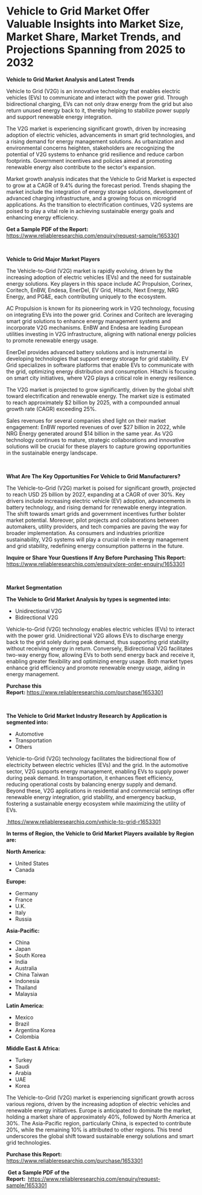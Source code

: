 <p><h1>Vehicle to Grid Market Offer Valuable Insights into Market Size, Market Share, Market Trends, and Projections Spanning from 2025 to 2032</h1></p><p><strong>Vehicle to Grid Market Analysis and Latest Trends</strong></p>
<p><p>Vehicle to Grid (V2G) is an innovative technology that enables electric vehicles (EVs) to communicate and interact with the power grid. Through bidirectional charging, EVs can not only draw energy from the grid but also return unused energy back to it, thereby helping to stabilize power supply and support renewable energy integration.</p><p>The V2G market is experiencing significant growth, driven by increasing adoption of electric vehicles, advancements in smart grid technologies, and a rising demand for energy management solutions. As urbanization and environmental concerns heighten, stakeholders are recognizing the potential of V2G systems to enhance grid resilience and reduce carbon footprints. Government incentives and policies aimed at promoting renewable energy also contribute to the sector's expansion.</p><p>Market growth analysis indicates that the Vehicle to Grid Market is expected to grow at a CAGR of 9.4% during the forecast period. Trends shaping the market include the integration of energy storage solutions, development of advanced charging infrastructure, and a growing focus on microgrid applications. As the transition to electrification continues, V2G systems are poised to play a vital role in achieving sustainable energy goals and enhancing energy efficiency.</p></p>
<p><strong>Get a Sample PDF of the Report:&nbsp;</strong> <a href="https://www.reliableresearchiq.com/enquiry/request-sample/1653301?utm_campaign=3263&utm_medium=2&utm_source=Github&utm_content=ia&utm_term=16042025&utm_id=vehicle-to-grid">https://www.reliableresearchiq.com/enquiry/request-sample/1653301</a></p>
<p>&nbsp;</p>
<p><strong>Vehicle to Grid Major Market Players</strong></p>
<p><p>The Vehicle-to-Grid (V2G) market is rapidly evolving, driven by the increasing adoption of electric vehicles (EVs) and the need for sustainable energy solutions. Key players in this space include AC Propulsion, Corinex, Coritech, EnBW, Endesa, EnerDel, EV Grid, Hitachi, Next Energy, NRG Energy, and PG&E, each contributing uniquely to the ecosystem.</p><p>AC Propulsion is known for its pioneering work in V2G technology, focusing on integrating EVs into the power grid. Corinex and Coritech are leveraging smart grid solutions to enhance energy management systems and incorporate V2G mechanisms. EnBW and Endesa are leading European utilities investing in V2G infrastructure, aligning with national energy policies to promote renewable energy usage.</p><p>EnerDel provides advanced battery solutions and is instrumental in developing technologies that support energy storage for grid stability. EV Grid specializes in software platforms that enable EVs to communicate with the grid, optimizing energy distribution and consumption. Hitachi is focusing on smart city initiatives, where V2G plays a critical role in energy resilience.</p><p>The V2G market is projected to grow significantly, driven by the global shift toward electrification and renewable energy. The market size is estimated to reach approximately $2 billion by 2025, with a compounded annual growth rate (CAGR) exceeding 25%. </p><p>Sales revenues for several companies shed light on their market engagement: EnBW reported revenues of over $27 billion in 2022, while NRG Energy generated around $14 billion in the same year. As V2G technology continues to mature, strategic collaborations and innovative solutions will be crucial for these players to capture growing opportunities in the sustainable energy landscape.</p></p>
<p>&nbsp;</p>
<p><strong>What Are The Key Opportunities For Vehicle to Grid Manufacturers?</strong></p>
<p><p>The Vehicle-to-Grid (V2G) market is poised for significant growth, projected to reach USD 25 billion by 2027, expanding at a CAGR of over 30%. Key drivers include increasing electric vehicle (EV) adoption, advancements in battery technology, and rising demand for renewable energy integration. The shift towards smart grids and government incentives further bolster market potential. Moreover, pilot projects and collaborations between automakers, utility providers, and tech companies are paving the way for broader implementation. As consumers and industries prioritize sustainability, V2G systems will play a crucial role in energy management and grid stability, redefining energy consumption patterns in the future.</p></p>
<p><strong>Inquire or Share Your Questions If Any Before Purchasing This Report:</strong> <a href="https://www.reliableresearchiq.com/enquiry/pre-order-enquiry/1653301?utm_campaign=3263&utm_medium=2&utm_source=Github&utm_content=ia&utm_term=16042025&utm_id=vehicle-to-grid">https://www.reliableresearchiq.com/enquiry/pre-order-enquiry/1653301</a></p>
<p>&nbsp;</p>
<p><strong>Market Segmentation</strong></p>
<p><strong>The Vehicle to Grid Market Analysis by types is segmented into:</strong></p>
<p><ul><li>Unidirectional V2G</li><li>Bidirectional V2G</li></ul></p>
<p><p>Vehicle-to-Grid (V2G) technology enables electric vehicles (EVs) to interact with the power grid. Unidirectional V2G allows EVs to discharge energy back to the grid solely during peak demand, thus supporting grid stability without receiving energy in return. Conversely, Bidirectional V2G facilitates two-way energy flow, allowing EVs to both send energy back and receive it, enabling greater flexibility and optimizing energy usage. Both market types enhance grid efficiency and promote renewable energy usage, aiding in energy management.</p></p>
<p><strong>Purchase this Report:&nbsp;</strong><a href="https://www.reliableresearchiq.com/purchase/1653301?utm_campaign=3263&utm_medium=2&utm_source=Github&utm_content=ia&utm_term=16042025&utm_id=vehicle-to-grid">https://www.reliableresearchiq.com/purchase/1653301</a></p>
<p>&nbsp;</p>
<p><strong>The Vehicle to Grid Market Industry Research by Application is segmented into:</strong></p>
<p><ul><li>Automotive</li><li>Transportation</li><li>Others</li></ul></p>
<p><p>Vehicle-to-Grid (V2G) technology facilitates the bidirectional flow of electricity between electric vehicles (EVs) and the grid. In the automotive sector, V2G supports energy management, enabling EVs to supply power during peak demand. In transportation, it enhances fleet efficiency, reducing operational costs by balancing energy supply and demand. Beyond these, V2G applications in residential and commercial settings offer renewable energy integration, grid stability, and emergency backup, fostering a sustainable energy ecosystem while maximizing the utility of EVs.</p></p>
<p><a href="https://www.reliableresearchiq.com/vehicle-to-grid-r1653301?utm_campaign=3263&utm_medium=2&utm_source=Github&utm_content=ia&utm_term=16042025&utm_id=vehicle-to-grid">&nbsp;https://www.reliableresearchiq.com/vehicle-to-grid-r1653301</a></p>
<p><strong>In terms of Region, the Vehicle to Grid Market Players available by Region are:</strong></p>
<p>
    <p> <strong> North America: </strong>
        <ul>
            <li>United States</li>
            <li>Canada</li>
        </ul>
        </p> 
    <p> <strong> Europe: </strong>
        <ul>
            <li>Germany</li>
            <li>France</li>
            <li>U.K.</li>
            <li>Italy</li>
            <li>Russia</li>
        </ul>
        </p> 
    <p> <strong> Asia-Pacific: </strong>
        <ul>
            <li>China</li>
            <li>Japan</li>
            <li>South Korea</li>
            <li>India</li>
            <li>Australia</li>
            <li>China Taiwan</li>
            <li>Indonesia</li>
            <li>Thailand</li>
            <li>Malaysia</li>
        </ul>
        </p> 
    <p> <strong> Latin America: </strong>
        <ul>
            <li>Mexico</li>
            <li>Brazil</li>
            <li>Argentina Korea</li>
            <li>Colombia</li>
        </ul>
        </p> 
    <p> <strong> Middle East & Africa: </strong>
        <ul>
            <li>Turkey</li>
            <li>Saudi</li>
            <li>Arabia</li>
            <li>UAE</li>
            <li>Korea</li>
        </ul>
    </p>
    </p>
<p><p>The Vehicle-to-Grid (V2G) market is experiencing significant growth across various regions, driven by the increasing adoption of electric vehicles and renewable energy initiatives. Europe is anticipated to dominate the market, holding a market share of approximately 40%, followed by North America at 30%. The Asia-Pacific region, particularly China, is expected to contribute 20%, while the remaining 10% is attributed to other regions. This trend underscores the global shift toward sustainable energy solutions and smart grid technologies.</p></p>
<p><strong>Purchase this Report: </strong><a href="https://www.reliableresearchiq.com/purchase/1653301?utm_campaign=3263&utm_medium=2&utm_source=Github&utm_content=ia&utm_term=16042025&utm_id=vehicle-to-grid">https://www.reliableresearchiq.com/purchase/1653301</a></p>
<p>&nbsp;<strong>Get a Sample PDF of the Report:&nbsp;&nbsp;</strong><a href="https://www.reliableresearchiq.com/enquiry/request-sample/1653301?utm_campaign=3263&utm_medium=2&utm_source=Github&utm_content=ia&utm_term=16042025&utm_id=vehicle-to-grid">https://www.reliableresearchiq.com/enquiry/request-sample/1653301</a></p>
<p><strong></strong></p>
<p><p></p><p></p><p></p></p>